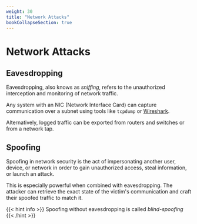 ```yaml
---
weight: 30
title: "Network Attacks"
bookCollapseSection: true
---
```


# Network Attacks

## Eavesdropping

Eavesdropping, also knows as *sniffing*,  refers to the unauthorized interception and monitoring of network traffic.

Any system with an NIC (Network Interface Card) can capture communication over a subnet using tools like `tcpdump` or [Wireshark](https://www.wireshark.org/).

Alternatively, logged traffic can be exported from routers and switches or from a network tap.

## Spoofing

Spoofing in network security is the act of impersonating another user, device, or network in order to gain unauthorized access, steal information, or launch an attack.

This is especially powerful when combined with eavesdropping. The attacker can retrieve the exact state of the victim's communication and craft their spoofed traffic to match it.

{{<  hint info >}}
Spoofing without eavesdropping is called *blind-spoofing*
{{< /hint >}}
